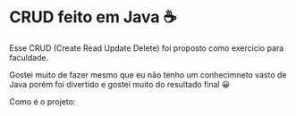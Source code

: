 # CRUD feito em Java ☕

Esse CRUD (Create Read Update Delete) foi proposto como exercício para faculdade.

Gostei muito de fazer mesmo que eu não tenho um conhecimneto vasto de Java porém foi divertido e gostei muito do resultado final 😀

Como é o projeto:
